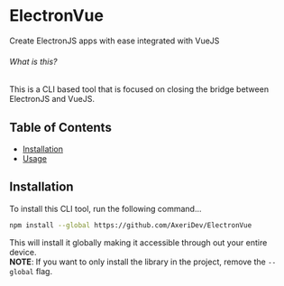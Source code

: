 # ElectronVue
Create ElectronJS apps with ease integrated with VueJS

###### What is this?
This is a CLI based tool that is focused on closing the bridge between ElectronJS and VueJS.

## Table of Contents
 - [Installation](#installation)
 - [Usage](#usage)

## Installation
To install this CLI tool, run the following command...
```bash
npm install --global https://github.com/AxeriDev/ElectronVue
```
This will install it globally making it accessible through out your entire device.<br />
**NOTE**: If you want to only install the library in the project, remove the `--global` flag.